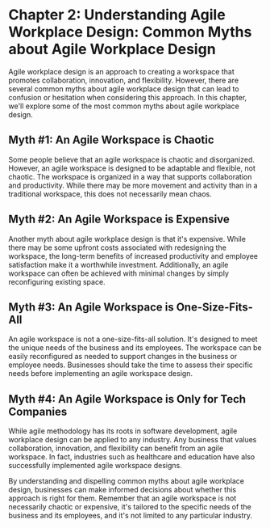 Chapter 2: Understanding Agile Workplace Design: Common Myths about Agile Workplace Design
==========================================================================================

Agile workplace design is an approach to creating a workspace that promotes collaboration, innovation, and flexibility. However, there are several common myths about agile workplace design that can lead to confusion or hesitation when considering this approach. In this chapter, we'll explore some of the most common myths about agile workplace design.

Myth #1: An Agile Workspace is Chaotic
--------------------------------------

Some people believe that an agile workspace is chaotic and disorganized. However, an agile workspace is designed to be adaptable and flexible, not chaotic. The workspace is organized in a way that supports collaboration and productivity. While there may be more movement and activity than in a traditional workspace, this does not necessarily mean chaos.

Myth #2: An Agile Workspace is Expensive
----------------------------------------

Another myth about agile workplace design is that it's expensive. While there may be some upfront costs associated with redesigning the workspace, the long-term benefits of increased productivity and employee satisfaction make it a worthwhile investment. Additionally, an agile workspace can often be achieved with minimal changes by simply reconfiguring existing space.

Myth #3: An Agile Workspace is One-Size-Fits-All
------------------------------------------------

An agile workspace is not a one-size-fits-all solution. It's designed to meet the unique needs of the business and its employees. The workspace can be easily reconfigured as needed to support changes in the business or employee needs. Businesses should take the time to assess their specific needs before implementing an agile workspace design.

Myth #4: An Agile Workspace is Only for Tech Companies
------------------------------------------------------

While agile methodology has its roots in software development, agile workplace design can be applied to any industry. Any business that values collaboration, innovation, and flexibility can benefit from an agile workspace. In fact, industries such as healthcare and education have also successfully implemented agile workspace designs.

By understanding and dispelling common myths about agile workplace design, businesses can make informed decisions about whether this approach is right for them. Remember that an agile workspace is not necessarily chaotic or expensive, it's tailored to the specific needs of the business and its employees, and it's not limited to any particular industry.
